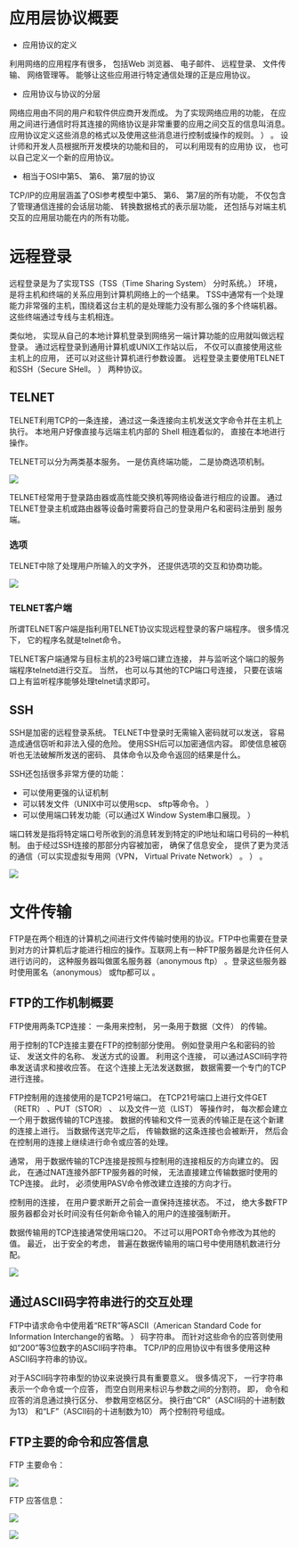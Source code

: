 # 应用层协议概要  

- 应用协议的定义

利用网络的应用程序有很多， 包括Web 浏览器、 电子邮件、 远程登录、 文件传输、 网络管理等。 能够让这些应用进行特定通信处理的正是应用协议。  

- 应用协议与协议的分层  

网络应用由不同的用户和软件供应商开发而成。 为了实现网络应用的功能， 在应用之间进行通信时将其连接的网络协议是非常重要的应用之间交互的信息叫消息。 应用协议定义这些消息的格式以及使用这些消息进行控制或操作的规则。 ） 。 设计师和开发人员根据所开发模块的功能和目的， 可以利用现有的应用协
议， 也可以自己定义一个新的应用协议。    

- 相当于OSI中第5、 第6、 第7层的协议  

TCP/IP的应用层涵盖了OSI参考模型中第5、 第6、 第7层的所有功能， 不仅包含了管理通信连接的会话层功能、 转换数据格式的表示层功能， 还包括与对端主机交互的应用层功能在内的所有功能。  

# 远程登录  

远程登录是为了实现TSS（TSS（Time Sharing System） 分时系统。）  环境， 是将主机和终端的关系应用到计算机网络上的一个结果。 TSS中通常有一个处理能力非常强的主机，围绕着这台主机的是处理能力没有那么强的多个终端机器。 这些终端通过专线与主机相连。   

类似地， 实现从自己的本地计算机登录到网络另一端计算功能的应用就叫做远程登录。 通过远程登录到通用计算机或UNIX工作站以后， 不仅可以直接使用这些主机上的应用， 还可以对这些计算机进行参数设置。 远程登录主要使用TELNET和SSH（Secure SHell。 ） 两种协议。  

## TELNET  

TELNET利用TCP的一条连接， 通过这一条连接向主机发送文字命令并在主机上执行。 本地用户好像直接与远端主机内部的 Shell 相连着似的， 直接在本地进行操作。   

TELNET可以分为两类基本服务。 一是仿真终端功能， 二是协商选项机制。  

![](./img/telnet.png)

TELNET经常用于登录路由器或高性能交换机等网络设备进行相应的设置。 通过TELNET登录主机或路由器等设备时需要将自己的登录用户名和密码注册到
服务端。  

### 选项

TELNET中除了处理用户所输入的文字外， 还提供选项的交互和协商功能。   

![](./img/telnet_mode.png)

### TELNET客户端  

所谓TELNET客户端是指利用TELNET协议实现远程登录的客户端程序。 很多情况下， 它的程序名就是telnet命令。  

TELNET客户端通常与目标主机的23号端口建立连接， 并与监听这个端口的服务端程序telnetd进行交互。 当然， 也可以与其他的TCP端口号连接， 只要在该端口上有监听程序能够处理telnet请求即可。  

## SSH  

SSH是加密的远程登录系统。 TELNET中登录时无需输入密码就可以发送， 容易造成通信窃听和非法入侵的危险。 使用SSH后可以加密通信内容。 即使信息被窃听也无法破解所发送的密码、 具体命令以及命令返回的结果是什么。  

SSH还包括很多非常方便的功能：

- 可以使用更强的认证机制
- 可以转发文件（UNIX中可以使用scp、 sftp等命令。 ） 
- 可以使用端口转发功能（可以通过X Window System串口展现。 ）

端口转发是指将特定端口号所收到的消息转发到特定的IP地址和端口号码的一种机制。 由于经过SSH连接的那部分内容被加密， 确保了信息安全， 提供了更为灵活的通信（可以实现虚拟专用网（VPN， Virtual Private Network） 。 ）   。  

![](./img/ssh.png)



# 文件传输  

FTP是在两个相连的计算机之间进行文件传输时使用的协议。FTP中也需要在登录到对方的计算机后才能进行相应的操作。互联网上有一种FTP服务器是允许任何人进行访问的， 这种服务器叫做匿名服务器（anonymous ftp） 。登录这些服务器时使用匿名（anonymous） 或ftp都可以 。

## FTP的工作机制概要  

FTP使用两条TCP连接： 一条用来控制， 另一条用于数据（文件） 的传输。  

用于控制的TCP连接主要在FTP的控制部分使用。 例如登录用户名和密码的验证、 发送文件的名称、 发送方式的设置。 利用这个连接， 可以通过ASCII码字符串发送请求和接收应答。 在这个连接上无法发送数据， 数据需要一个专门的TCP进行连接。  

FTP控制用的连接使用的是TCP21号端口。 在TCP21号端口上进行文件GET（RETR） 、PUT（STOR） 、 以及文件一览（LIST） 等操作时， 每次都会建立一个用于数据传输的TCP连接。 数据的传输和文件一览表的传输正是在这个新建的连接上进行。 当数据传送完毕之后， 传输数据的这条连接也会被断开， 然后会在控制用的连接上继续进行命令或应答的处理。  

通常， 用于数据传输的TCP连接是按照与控制用的连接相反的方向建立的。 因此， 在通过NAT连接外部FTP服务器的时候， 无法直接建立传输数据时使用的TCP连接。 此时， 必须使用PASV命令修改建立连接的方向才行。  

控制用的连接， 在用户要求断开之前会一直保持连接状态。 不过， 绝大多数FTP服务器都会对长时间没有任何新命令输入的用户的连接强制断开。

数据传输用的TCP连接通常使用端口20。 不过可以用PORT命令修改为其他的值。 最近， 出于安全的考虑， 普遍在数据传输用的端口号中使用随机数进行分配。  

![](./img/ftp.png)

## 通过ASCII码字符串进行的交互处理  

FTP中请求命令中使用着“RETR”等ASCII（American Standard Code for Information Interchange的省略。 ） 码字符串。 而针对这些命令的应答则使用如“200”等3位数字的ASCII码字符串。 TCP/IP的应用协议中有很多使用这种ASCII码字符串的协议。  

对于ASCII码字符串型的协议来说换行具有重要意义。 很多情况下， 一行字符串表示一个命令或一个应答， 而空白则用来标识与参数之间的分割符。 即， 命令和应答的消息通过换行区分、 参数用空格区分。 换行由“CR”（ASCII码的十进制数为13） 和“LF”（ASCII码的十进制数为10） 两个控制符号组成。  

## FTP主要的命令和应答信息  

FTP 主要命令：

![](./img/ftp_command.png)

FTP 应答信息：

![](./img/ftp_response.png)

![](./img/ftp_response2.png)





















  



  